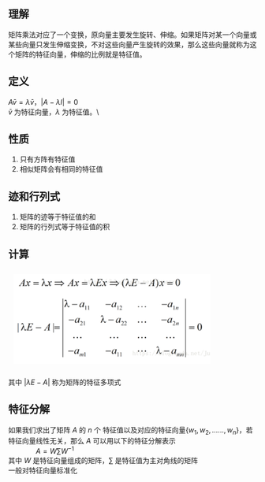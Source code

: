 ## 理解
矩阵乘法对应了一个变换，原向量主要发生旋转、伸缩。如果矩阵对某一个向量或某些向量只发生伸缩变换，不对这些向量产生旋转的效果，那么这些向量就称为这个矩阵的特征向量，伸缩的比例就是特征值。
## 定义
$A\bar{v}=λ\bar{v}$，$\left|{A}-λI\right|=0$\
$\bar{v}$ 为特征向量，$λ$ 为特征值。\
## 性质
1. 只有方阵有特征值
1. 相似矩阵会有相同的特征值

## 迹和行列式
1. 矩阵的迹等于特征值的和
2. 矩阵的行列式等于特征值的积

## 计算
<img src="../../Pic/Subject/Linear Algebra/eigen-calcu1.png" style="width:400px;padding:10px;"/>

其中 $\left|λE-{A}\right|$ 称为矩阵的特征多项式
## 特征分解
如果我们求出了矩阵 $A$ 的 $n$ 个 特征值以及对应的特征向量{${w}_{1},{w}_{2},……,{w}_{n}$}，若特征向量线性无关，那么 $A$ 可以用以下的特征分解表示\
&emsp;&emsp;&emsp;&emsp;$A=W\sum {W}^{-1}$\
其中 $W$ 是特征向量组成的矩阵，$\sum$ 是特征值为主对角线的矩阵\
一般对特征向量标准化